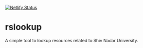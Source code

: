 [![Netlify Status](https://api.netlify.com/api/v1/badges/d5df9cfc-aab1-4c5f-b1e6-4b7eb1151a4b/deploy-status)](https://app.netlify.com/sites/rslookup/deploys)

# rslookup

A simple tool to lookup resources related to Shiv Nadar University.
